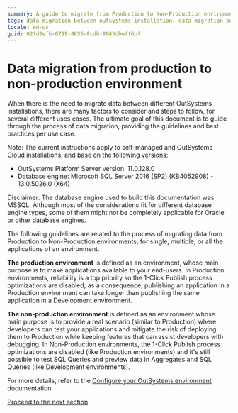 ```yaml
---
summary: A guide to migrate from Production to Non-Production environments in OutSystems - Introduction
tags: data-migration-between-outsystems-installation; data-migration-between-production-and-non-production-outsystems;
locale: en-us
guid: 02fd2efb-6799-4656-8cdb-8043dbeff6bf
---
```


# Data migration from production to non-production environment

When there is the need to migrate data between different OutSystems installations, there are many factors to consider and steps to follow, for several different uses cases.
The ultimate goal of this document is to guide through the process of data migration, providing the guidelines and best practices per use case.


<div class="info" markdown="1">

Note: The current instructions apply to self-managed and OutSystems Cloud installations, and base on the following versions:

* OutSystems Platform Server version: 11.0.128.0
* Database engine: Microsoft SQL Server 2016 (SP2) (KB4052908) - 13.0.5026.0 (X64)

</div>

<div class="info" markdown="1">

Disclaimer: The database engine used to build this documentation was MSSQL. Although most of the considerations fit for different database engine types, some of them might not be completely applicable for Oracle or other database engines.

</div>

The following guidelines are related to the process of migrating data from Production to Non-Production environments, for single, multiple, or all the applications of an environment.

**The production environment** is defined as an environment, whose main purpose is to make applications available to your end-users. In 
Production environments, reliability is a top priority so the 1-Click Publish process optimizations are disabled; as a consequence, publishing an application in a Production environment can take longer than publishing the same application in a Development environment.

**The non-production environment** is defined as an environment whose main purpose is to provide a real scenario (similar to Production) where developers can test your applications and mitigate the risk of deploying them to Production while keeping features that can assist developers with debugging. In Non-Production environments, the 1-Click Publish process optimizations are disabled (like Production environments) and it's still possible to test SQL Queries and preview data in Aggregates and SQL Queries (like Development environments).

For more details, refer to the [Configure your OutSystems environment](https://success.outsystems.com/Documentation/11/Setting_Up_OutSystems/Configure_your_OutSystems_environment) documentation.

[Proceed to the next section](sections/01-entity-types-classification.md)


